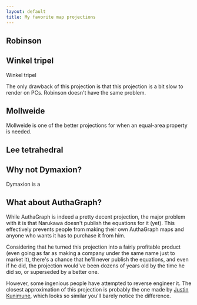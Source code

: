 ```yaml
---
layout: default
title: My favorite map projections
---
```

## Robinson
## Winkel tripel
Winkel tripel

The only drawback of this projection is that this projection is a bit slow to render on PCs. Robinson doesn't have the same problem.
## Mollweide
Mollweide is one of the better projections for when an equal-area property is needed.
## Lee tetrahedral



## Why not Dymaxion?
Dymaxion is a
## What about AuthaGraph?
While AuthaGraph is indeed a pretty decent projection, the major problem with it is that Narukawa doesn't publish the equations for it (yet). This effectively prevents people from making their own AuthaGraph maps and anyone who wants it has to purchase it from him.

Considering that he turned this projection into a fairly profitable product (even going as far as making a company under the same name just to market it), there's a chance that he'll never publish the equations, and even if he did, the projection would've been dozens of years old by the time he did so, or superseded by a better one.

However, some ingenious people have attempted to reverse engineer it. The closest approximation of this projection is probably the one made by [Justin Kunimune](https://kunimune.home.blog/2017/11/23/the-secrets-of-the-authagraph-revealed/), which looks so similar you'll barely notice the difference.